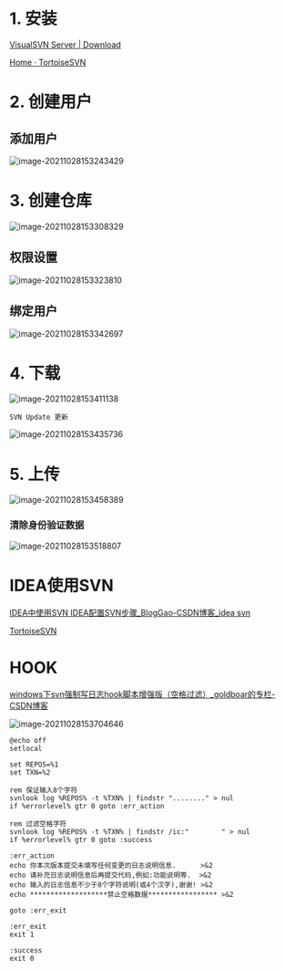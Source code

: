 # 1. 安装

[VisualSVN Server | Download](https://www.visualsvn.com/server/download/)

[Home · TortoiseSVN](https://tortoisesvn.net/)

# 2.  创建用户

## 添加用户

![image-20211028153243429](https://raw.githubusercontent.com/731016/imgSave/master/note_img202110281532803.png)

# 3. 创建仓库

![image-20211028153308329](https://raw.githubusercontent.com/731016/imgSave/master/note_img202110281533469.png)

## 权限设置

![image-20211028153323810](https://raw.githubusercontent.com/731016/imgSave/master/note_img202110281533816.png)

## 绑定用户

![image-20211028153342697](https://raw.githubusercontent.com/731016/imgSave/master/note_img202110281533082.png)

# 4. 下载

![image-20211028153411138](https://raw.githubusercontent.com/731016/imgSave/master/note_img202110281534330.png)

```Git
SVN Update 更新
```

![image-20211028153435736](https://raw.githubusercontent.com/731016/imgSave/master/note_img202110281534953.png)

# 5. 上传

![image-20211028153458389](https://raw.githubusercontent.com/731016/imgSave/master/note_img202110281534971.png)

### 清除身份验证数据

![image-20211028153518807](https://raw.githubusercontent.com/731016/imgSave/master/note_img202110281535038.png)

# IDEA使用SVN

[IDEA中使用SVN IDEA配置SVN步骤_BlogGao-CSDN博客_idea svn](https://blog.csdn.net/weixin_49343190/article/details/112519073?utm_medium=distribute.pc_relevant.none-task-blog-2~default~CTRLIST~default-1.no_search_link&depth_1-utm_source=distribute.pc_relevant.none-task-blog-2~default~CTRLIST~default-1.no_search_link)

[TortoiseSVN](https://tortoisesvn.net/docs/release/TortoiseSVN_zh_CN/index.html)

# HOOK

[windows下svn强制写日志hook脚本增强版（空格过滤）_goldboar的专栏-CSDN博客](https://blog.csdn.net/goldboar/article/details/7086964)

![image-20211028153704646](https://raw.githubusercontent.com/731016/imgSave/master/note_img202110281537074.png)

```shell
@echo off  
setlocal

set REPOS=%1  
set TXN=%2           

rem 保证输入8个字符
svnlook log %REPOS% -t %TXN% | findstr "........" > nul
if %errorlevel% gtr 0 goto :err_action

rem 过滤空格字符
svnlook log %REPOS% -t %TXN% | findstr /ic:"        " > nul
if %errorlevel% gtr 0 goto :success

:err_action
echo 你本次版本提交未填写任何变更的日志说明信息.      >&2
echo 请补充日志说明信息后再提交代码,例如:功能说明等.  >&2
echo 输入的日志信息不少于8个字符说明(或4个汉字),谢谢! >&2
echo *******************禁止空格数据***************** >&2

goto :err_exit

:err_exit
exit 1

:success
exit 0
```

